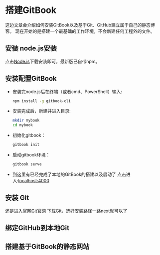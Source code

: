 # 搭建GitBook
 这边文章会介绍如何安装GitBook以及基于Git、GitHub建立属于自己的静态博客。
 现在开始的是搭建一个最基础的工作环境，不会新建任何工程外的文件。

## 安装 node.js安装 
 点击[Node.js](https://nodejs.org)下载安装即可，最新版已自带npm。

## 安装配置GitBook 
* 安装完node.js后在终端（或者cmd、PowerShell）输入:
    ```bash 
    npm install -g gitbook-cli
    ```
* 安装完成后，新建并进入目录:                                                                                 
    ```bash 
    mkdir mybook
    cd mybook
    ```
* 初始化gitbook：
    ```bash 
    gitbook init
    ```
* 启动gitbook环境：
    ```bash 
    gitbook serve
    ```
* 到这里有已经完成了本地的GitBook的搭建以及启动了
  点击进入:[localhost:4000](http://localhost:4000)

## 安装 Git 
  还是进入官网[Git官网](https://git-scm.com)
  下载Git，选好安装路径一路next就可以了
 
## 绑定GitHub到本地Git 

## 搭建基于GitBook的静态网站